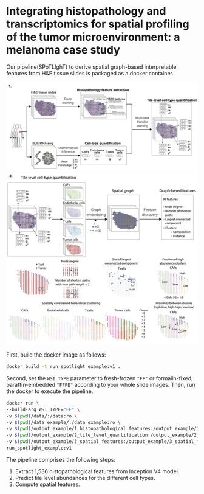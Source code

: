 # Integrating histopathology and transcriptomics for spatial profiling of the tumor microenvironment: a melanoma case study

Our pipeline(SPoTLIghT) to derive spatial graph-based interpretable features from H&E tissue slides is packaged as a docker container.

![](spotlight_a.jpg)
![](spotlight_b.jpg)

First, build the docker image as follows:

```bash
docker build -t run_spotlight_example:v1 . 
```

Second, set the `WSI_TYPE` parameter to fresh-frozen `"FF"` or formalin-fixed, paraffin-embedded `"FFPE"` according to your whole slide images.
Then, run the docker to execute the pipeline.

```bash
docker run \
--build-arg WSI_TYPE="FF" \                                                  
-v $(pwd)/data/:/data:ro \
-v $(pwd)/data_example/:/data_example:ro \
-v $(pwd)/output_example/1_histopathological_features:/output_example/1_histopathological_features:rw \
-v $(pwd)/output_example/2_tile_level_quantification:/output_example/2_tile_level_quantification:rw \
-v $(pwd)/output_example/3_spatial_features:/output_example/3_spatial_features:rw \
run_spotlight_example:v1
```

The pipeline comprises the following steps:
1. Extract 1,536 histopathological features from Inception V4 model.
2. Predict tile level abundances for the different cell types.
3. Compute spatial features.
